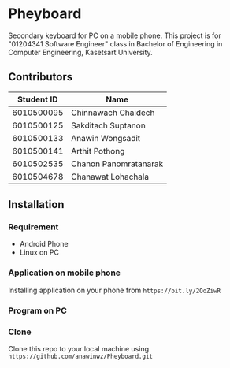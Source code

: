 # Pheyboard
Secondary keyboard for PC on a mobile phone.
This project is for "01204341 Software Engineer" class in Bachelor of Engineering in Computer Engineering, Kasetsart University.

## Contributors
| Student ID | Name |
| ---------- | ---- |
| 6010500095 | Chinnawach Chaidech |
| 6010500125 | Sakditach Suptanon |
| 6010500133 | Anawin Wongsadit |
| 6010500141 | Arthit Pothong |
| 6010502535 | Chanon Panomratanarak |
| 6010504678 | Chanawat Lohachala |

## Installation
### Requirement
- Android Phone
- Linux on PC
### Application on mobile phone
Installing application on your phone from `https://bit.ly/2OoZiwR`
### Program on PC

### Clone
Clone this repo to your local machine using `https://github.com/anawinwz/Pheyboard.git`
